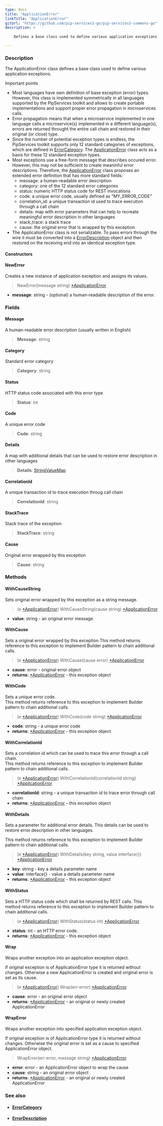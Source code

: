 ```yaml
---
type: docs
title: "ApplicationError"
linkTitle: "ApplicationError"
gitUrl: "https://github.com/pip-services3-go/pip-services3-commons-go"
description: >
    
    Defines a base class used to define various application exceptions.

---
```


### Description

The ApplicationError class defines a base class used to define various application exceptions.

Important points

- Most languages have own definition of base exception (error) types. However, this class is implemented symmetrically in all languages supported by the PipServices toolkit and  allows to create portable implementations and support proper error propagation in microservices calls.
- Error propagation means that when a microservice implemented in one language calls a microservice(s) implemented in a different language(s), errors are returned throught the entire call chain and restored in their original (or close) type.
- Since the number of potential exception types is endless, the PipServices toolkit supports only 12 standard categories of exceptions, which are defined in [ErrorCategory](../error_category). The [ApplicationError]() class acts as a basis for these 12 standard exception types.
- Most exceptions use a free-form message that describes occured error. However, this may not be sufficient to create meaninful error descriptions. Therefore, the [ApplicationError]() class proposes an extended error definition that has more standard fields:
    - message: a human-readable error description
    - category: one of the 12 standard error categories
    - status: numeric HTTP status code for REST invocations
    - code: a unique error code, usually defined as "MY_ERROR_CODE"
    - correlation_id: a unique transaction id used to trace execution through a call chain
    - details: map with error parameters that can help to recreate meaningful error description in other languages
    - stack_trace: a stack trace
    - cause: the original error that is wrapped by this exception
- The ApplicationError class is not serializable. To pass errors through the wire it must be converted into a [ErrorDescription](../error_description) object and then restored on the receiving end into an identical exception type.

#### Constructors

#### NewError
Creates a new instance of application exception and assigns its values.

> NewError(message string) [*ApplicationError]()

- **message**: string - (optional) a human-readable description of the error.

### Fields

<span class="hide-title-link">

#### Message
A human-readable error description (usually written in English)
> **Message**: string

#### Category
Standard error category
> **Category**: string

#### Status
HTTP status code associated with this error type
> **Status**: int

#### Code
A unique error code
> **Code**: string

#### Details
A map with additional details that can be used to restore error description in other languages
> **Details**: [StringValueMap](../../data/string_value_map)

#### CorrelationId
A unique transaction id to trace execution throug call chain
> **CorrelationId**: string

#### StackTrace
Stack trace of the exception
> **StackTrace**: string

#### Cause
Original error wrapped by this exception
> **Cause**: string

</span>

### Methods

#### WithCauseString
Sets original error wrapped by this exception as a string message.

> (e [*ApplicationError]()) WithCauseString(cause string) [*ApplicationError]()

- **value**: string - an original error message.


#### WithCause
Sets a original error wrapped by this exception
This method returns reference to this exception to implement Builder pattern
to chain additional calls.

> (e [*ApplicationError]()) WithCause(cause error) [*ApplicationError]()

- **cause**: error - original error object
- **returns**: [*ApplicationError]() - this exception object

#### WithCode
Sets a unique error code.  
This method returns reference to this exception to implement Builder pattern
to chain additional calls.

> (e [*ApplicationError]()) WithCode(code string) [*ApplicationError]()

- **code**: string - a unique error code
- **returns**: [*ApplicationError]() - this exception object

#### WithCorrelationId
Sets a correlation id which can be used to trace this error through a call chain.  
This method returns reference to this exception to implement Builder pattern
to chain additional calls.

> (e [*ApplicationError]()) WithCorrelationId(correlationId string) [*ApplicationError]()

- **correlationId**: string - a unique transaction id to trace error through call chain
- **returns**: [*ApplicationError]() - this exception object

#### WithDetails
Sets a parameter for additional error details. 
This details can be used to restore error description in other languages.  

This method returns reference to this exception to implement Builder pattern
to chain additional calls.

> (e [*ApplicationError]()) WithDetails(key string, value interface{}) [*ApplicationError]()

- **key**: string - key a details parameter name
- **value**: interface{} - value a details parameter name
- **returns**: [*ApplicationError]() - this exception object


#### WithStatus
Sets a HTTP status code which shall be returned by REST calls. 
This method returns reference to this exception to implement Builder pattern
to chain additional calls.

> (e [*ApplicationError]()) WithStatus(status int) [*ApplicationError]()

- **status**: int - an HTTP error code.
- **returns**: [*ApplicationError]() - this exception object


#### Wrap
Wraps another exception into an application exception object.

If original exception is of ApplicationError type it is returned without changes.
Otherwise a new ApplicationError is created and original error is set as its cause.

> (e [*ApplicationError]()) Wrap(err error) [*ApplicationError]()

- **cause**: error - an original error object
- **returns**: [*ApplicationError]() - an original or newly created ApplicationError


#### WrapError
Wraps another exception into specified application exception object.

If original exception is of ApplicationError type it is returned without changes.
Otherwise the original error is set as a cause to specified ApplicationError object.

> WrapError(err error, message string) [*ApplicationError]()

- **error**: error - an ApplicationError object to wrap the cause
- **cause**: string - an original error object
- **returns**: [*ApplicationError]() - an original or newly created ApplicationError



### See also
- #### [ErrorCategory](../error_category)
- #### [ErrorDescription](../error_description)
